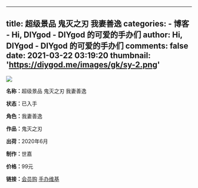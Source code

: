 
---
title: 超级景品 鬼灭之刃 我妻善逸
categories: 
    - 博客
    - Hi, DIYgod - DIYgod 的可爱的手办们
author: Hi, DIYgod - DIYgod 的可爱的手办们
comments: false
date: 2021-03-22 03:19:20
thumbnail: 'https://diygod.me/images/gk/sy-2.png'
---

<div>   
<div class="gk-img"><picture><source srcset="/images/gk/sy-2.webp" type="image/webp"><img loading="lazy" src="https://diygod.me/images/gk/sy-2.png" referrerpolicy="no-referrer"></picture></div><div class="gk-desc"><p><strong>名称：</strong>超级景品 鬼灭之刃 我妻善逸</p><p><strong>状态：</strong>已入手</p><p><strong>角色：</strong>我妻善逸</p><p><strong>作品：</strong>鬼灭之刃</p><p><strong>出荷：</strong>2020年6月</p><p><strong>制作：</strong>世嘉</p><p><strong>价格：</strong>99元</p><p><strong>链接：</strong><a target="_blank" rel="noopener" href="https://mall.bilibili.com/detail.html?itemsVersion=4&shopId=2233&loadingShow=1&noTitleBar=1#itemsId=10018509">会员购</a> <a target="_blank" rel="noopener" href="https://www.hpoi.net/hobby/49729">手办维基</a></p></div>  
</div>
            